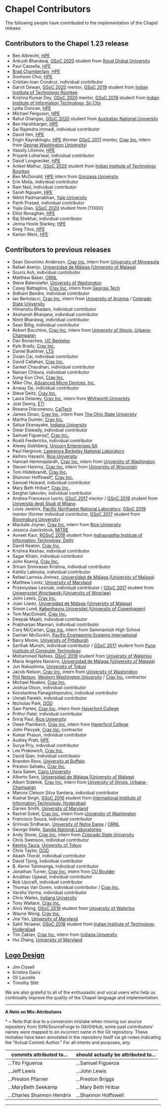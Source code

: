 Chapel Contributors
===================

The following people have contributed to the implementation of the
Chapel release:

Contributors to the Chapel 1.23 release
---------------------------------------
* Ben Albrecht, [HPE]
* Ankush Bhardwaj, [GSoC 2020] student from [Royal Global University]
* Paul Cassella, [HPE]
* [Brad Chamberlain], [HPE]
* Soohoon Choi, [HPE]
* Cristian-loan Condruz, individual contributor
* Garvit Dewan, [GSoC 2020] mentor, [GSoC 2019] student from [Indian Institute of Technology Roorkee]
* Krishna Kumar Dey, [GSoC 2020] mentor, [GSoC 2019] student from [Indian Institute of Information Technology, Sri City]
* Lydia Duncan, [HPE]
* Michael Ferguson, [HPE]
* Rahul Ghangas, [GSoC 2020] student from [Australian National University]
* Ben Harshbarger, [HPE]
* Sai Rajendra Immadi, individual contributor
* David Iten, [HPE]
* Engin Kayraklioglu, [HPE] (former [GSoC 2017] mentor, [Cray Inc.] intern from [George Washington University])
* Vassily Litvinov, [HPE]
* Priyank Lohariwal, individual contributor
* David Longnecker, [HPE]
* Aniket Mathur, [GSoC 2020] student from [Indian Institute of Technology Roorkee]
* Ben McDonald, [HPE] intern from [Gonzaga University]
* Erin Melia, individual contributor
* Ram Nad, individual contributor
* Sarah Nguyen, [HPE]
* Nikhil Padmanabhan, [Yale University]
* Parth Prasad, individual contributor
* Yujia Qiao, [GSoC 2020] student from [TODO]
* Elliot Ronaghan, [HPE]
* Raj Shekhar, individual contributor
* Jenna Hoole Starkey, [HPE]
* Greg Titus, [HPE]
* Karlon West, [HPE]

Contributors to previous releases
---------------------------------
* Sean Geronimo Anderson, [Cray Inc.] intern from [University of Minnesota]
* Rafael Asenjo, [Universidad de Málaga (University of Malaga)]
* Souris Ash, individual contributor
* Matthew Baker, [ORNL]
* Steve Balensiefer, [University of Washington]
* Casey Battaglino, [Cray Inc.] intern from [Georgia Tech]
* Sidhant Bendre, individual contributor
* Ian Bertolacci, [Cray Inc.] intern from [University of Arizona] / [Colorado State University]
* Himanshu Bhadani, individual contributor
* Akshansh Bhanjana, individual contributor
* Nimit Bhardwaj, individual contributor
* Sean Billig, individual contributor
* Robert Bocchino, [Cray Inc.] intern from [University of Illinois, Urbana-Champaign]
* Dan Bonachea, [UC Berkeley]
* Kyle Brady, [Cray Inc.]
* Daniel Buettner, [LTS]
* Zixian Cai, individual contributor
* David Callahan, [Cray Inc.]
* Sanket Chaudhari, individual contributor
* Naman Chikara, individual contributor
* Sung-Eun Choi, [Cray Inc.]
* Mike Chu, [Advanced Micro Devices, Inc.]
* Anway De, individual contributor
* Steve Deitz, [Cray Inc.]
* Laura Delaney, [Cray Inc.] intern from [Whitworth University]
* Joel Denny, [ETI]
* Roxana Diaconescu, [CalTech]
* James Dinan, [Cray Inc.] intern from [The Ohio State University]
* Martha Dumler, [Cray Inc.]
* Saliya Ekanayake, [Indiana University]
* Omar Elawady, individual contributor
* Samuel Figueroa[*](#footnote), [Cray Inc.]
* Roald Frederickx, individual contributor
* Alexey Gokhberg, [Unicorn Enterprises SA]
* Paul Hargrove, [Lawrence Berkeley National Laboratory]
* Akihiro Hayashi, [Rice University]
* Hannah Hemmaplardh, [Cray Inc.] intern from [University of Washington]
* Steven Hemmy, [Cray Inc.] intern from [University of Wisconsin]
* Tom Hildebrandt, [Cray Inc.]
* Shannon Hoffswell[*](#footnote), [Cray Inc.]
* Samuel Howard, individual contributor
* Mary Beth Hribar[*](#footnote), [Cray Inc.]
* Serghei Iakovlev, individual contributor
* Andrea Francesco Iuorio, [GSoC 2017] mentor / [GSoC 2016] student from [Università degli Studi di Milano]
* Louis Jenkins, [Pacific Northwest National Laboratory], [GSoC 2019] mentor (former individual contributor, [GSoC 2017] student from [Bloomsburg University])
* Mackale Joyner, [Cray Inc.] intern from [Rice University]
* Jessica Jueckstock, [MITRE]
* Avneet Kaur, [RGSoC 2018] student from [Indraprastha Institute of Information Technology, Delhi]
* David Keaton, [Cray Inc.]
* Krishna Keshav, individual contributor
* Sagar Khatri, individual contributor
* John Koenig, [Cray Inc.]
* Sriram Srinivasan Krishna, individual contributor
* Kshitiz Lakhotia, individual contributor
* Rafael Larrosa Jiminez, [Universidad de Málaga (University of Malaga)]
* Matthew Lentz, [University of Maryland]
* Przemysław Leśniak, individual contributor / [GSoC 2017] student from [Uniwersytet Wrocławski (University of Wroclaw)]
* John Lewis, [Cray Inc.]
* Juan Lopez, [Universidad de Málaga (University of Malaga)]
* Simon Lund, [Københavns Universitet (University of Copenhagen)]
* Tom MacDonald, [Cray Inc.]
* Deepak Majeti, individual contributor
* Prabhanjan Mannari, individual contributor
* Cory McCartan, [Cray Inc.] intern from Sammamish High School
* Damian McGuckin, [Pacific Engineering Systems International]
* Barry Moore, [University of Pittsburgh]
* Sarthak Munshi, individual contributor / [GSoC 2017] student from [Pune Institute of Computer Technology]
* Mohammed Nafees, [GSoC 2019] student from [University of Waterloo]
* Maria Angeles Navarro, [Universidad de Málaga (University of Malaga)]
* Jun Nakashima, [University of Tokyo]
* Jacob Nelson, [Cray Inc.] intern from [University of Washington]
* [Phil Nelson], [Western Washington University] / [Cray Inc.] contractor
* Michael Noakes, [Cray Inc.]
* Joshua Olson, individual contributor
* Konstantina Panagiotopoulou, individual contributor
* Unnati Parekh, individual contributor
* Nicholas Park, [DOD]
* Sam Partee, [Cray Inc.] intern from [Haverford College]
* Prithvi Patel, individual contributor
* Sriraj Paul, [Rice University]
* Owen Plambeck, [Cray Inc.] intern from [Haverford College]
* John Plevyak, [Cray Inc.] contractor
* Kumar Prasun, individual contributor
* Audrey Pratt, [HPE]
* Surya Priy, individual contributor
* Lee Prokowich, [Cray Inc.]
* David Qian, individual contributor
* Brandon Ross, [University at Buffalo]
* Preston Sahabu, [Cray Inc.]
* Sara Salem, [Cairo University]
* Alberto Sanz, [Universidad de Málaga (University of Malaga)]
* Albert Sidelnik, [Cray Inc.] intern from [University of Illinois, Urbana-Champaign]
* Marcos Cleison Silva Santana, individual contributor
* Kushal Singh, [GSoC 2016] student from [International Institute of Information Technology, Hyderabad]
* Darren Smith, [University of Maryland]
* Rachel Sobel, [Cray Inc.] intern from [University of Washington]
* Francisco Souza, individual contributor
* Srinivas Sridharan, [University of Notre Dame] / [ORNL]
* George Stelle, [Sandia National Laboratories]
* Andy Stone, [Cray Inc.] intern from [Colorado State University]
* Chris Swenson, individual contributor
* [Kenjiro Taura], [University of Tokyo]
* Chris Taylor, [DOD]
* Akash Thorat, individual contributor
* David Tjong, individual contributor
* B. Kerim Tshimanga, individual contributor
* Jonathan Turner, [Cray Inc.] intern from [CU Boulder]
* Anubhav Ujjawal, individual contributor
* Rob Upcraft, individual contributor
* Thomas Van Doren, individual contributor / [Cray Inc.]
* Varsha Verma, individual contributor
* Chris Wailes, [Indiana University]
* Tony Wallace, [Cray Inc.]
* Alvis Wong, [GSoC 2019] student from [University of Waterloo]
* Wayne Wong, [Cray Inc.]
* Joe Yan, [University of Maryland]
* Sahil Yerawar, [GSoC 2018] student from [Indian Institute of Technology, Hyderabad]
* Tim Zakian, [Cray Inc.] intern from [Indiana University]
* Hui Zhang, [University of Maryland]

[Logo Design](https://chapel-lang.org/logo.html)
------------------------------------------------
* Jim Cissell
* Kristina Davis
* Oli Laurelle
* Timothy Stitt


We are also grateful to all of the enthusiastic and vocal users who
help us continually improve the quality of the Chapel language and
implementation.




---

**A Note on Mis-Attributions**
<a name="footnote"></a>

\* = Note that due to a conversion mistake when moving our source
    repository from SVN/SourceForge to Git/GitHub, some past
    contributors' names were mapped to an incorrect name in the Git
    repository.  These mistakes have been annotated in the repository
    itself via git-notes indicating the "Actual Commit Author."  For all
    intents and purposes, any:

| commits attributed to...   | should actually be attributed to... |
| -------------------------- | ----------------------------------- |
| ...Tito Figueroa           | ...Samuel Figueroa                  |
| ...Jeff Lewis              | ...John Lewis                       |
| ...Preston Pfarner         | ...Preston Briggs                   |
| ...MaryBeth Seekamp        | ...Mary Beth Hribar                 |
| ...Charles Shannon Hendrix | ...Shannon Hoffswell                |


---

[Advanced Micro Devices, Inc.]: http://www.amd.com/
[Australian National University]: https://cecs.anu.edu.au/
[Bloomsburg University]: https://www.bloomu.edu/computer-science
[Cairo University]: http://cu.edu.eg/Home
[CalTech]: http://www.cms.caltech.edu/
[Colorado State University]: https://compsci.colostate.edu/
[Cray Inc.]: http://www.cray.com
[CU Boulder]: http://www.colorado.edu/cs/
[DOD]: http://www.defense.gov/
[ETI]: http://www.etinternational.com/
[George Washington University]: https://www.gwu.edu/
[Georgia Tech]: http://www.cc.gatech.edu/
[Gonzaga University]: https://www.gonzaga.edu/
[GSoC 2016]: https://summerofcode.withgoogle.com/organizations/6608321708556288/
[GSoC 2017]: https://summerofcode.withgoogle.com/organizations/6472441615351808/
[GSoC 2018]: https://summerofcode.withgoogle.com/organizations/4743716460298240/
[GSoC 2019]: https://summerofcode.withgoogle.com/organizations/4892546359099392/
[GSoC 2020]: https://summerofcode.withgoogle.com/archive/2020/organizations/6722154118250496/
[Haverford College]: https://www.haverford.edu/
[HPE]: https://www.hpe.com/
[Indian Institute of Information Technology, Sri City]: http://www.iiits.ac.in/
[Indian Institute of Technology, Hyderabad]: https://www.iith.ac.in/
[Indian Institute of Technology Roorkee]: https://www.iitr.ac.in/
[Indiana University]: http://www.cs.indiana.edu/
[Indraprastha Institute of Information Technology, Delhi]: https://iiitd.ac.in/
[International Institute of Information Technology, Hyderabad]: https://www.iiit.ac.in/
[Københavns Universitet (University of Copenhagen)]: http://diku.dk/english/
[Lawrence Berkeley National Laboratory]: http://crd.lbl.gov/
[LTS]: https://www.ltsnet.net/
[MITRE]: http://www.mitre.org/
[The Ohio State University]: https://cse.osu.edu/
[ORNL]: https://www.ornl.gov/
[Pacific Engineering Systems International]: http://www.esi.com.au/
[Pacific Northwest National Laboratory]: https://www.pnnl.gov/
[Pune Institute of Computer Technology]: https://pict.edu/
[RGSoC 2018]: https://railsgirlssummerofcode.org/blog/2018-05-18-rgsoc-2018-teams-part2
[Rice University]: http://www.cs.rice.edu/
[Royal Global University]: https://www.rgu.ac/
[Sandia National Laboratories]: http://www.sandia.gov/
[Unicorn Enterprises SA]: http://www.unicorn-enterprises.com/
[University of Arizona]: https://www.cs.arizona.edu/
[University at Buffalo]: https://www.cse.buffalo.edu/
[UC Berkeley]: http://www.cs.berkeley.edu/
[University of Illinois, Urbana-Champaign]: https://cs.illinois.edu/
[Universidad de Málaga (University of Malaga)]: http://www.ac.uma.es/index-e.html
[University of Maryland]: https://www.cs.umd.edu/
[University of Minnesota]: https://www.cs.umn.edu/
[University of Notre Dame]: http://cse.nd.edu/
[University of Pittsburgh]: http://www.pitt.edu/
[Università degli Studi di Milano]: http://www.unimi.it/ENG/
[University of Tokyo]: http://www.i.u-tokyo.ac.jp/index_e.shtml
[University of Washington]: http://cs.washington.edu/
[University of Waterloo]: https://uwaterloo.ca/
[University of Wisconsin]: http://www.cs.wisc.edu/
[Uniwersytet Wrocławski (University of Wroclaw)]: http://pwr.edu.pl/en/
[Western Washington University]: https://cse.wwu.edu/computer-science
[Whitworth University]: http://www.whitworth.edu/cms/
[Yale University]: http://physics.yale.edu/

[Brad Chamberlain]: http://homes.cs.washington.edu/~bradc/
[Phil Nelson]: http://facultyweb.cs.wwu.edu/~phil/
[Kenjiro Taura]: http://www.eidos.ic.i.u-tokyo.ac.jp/~tau/

